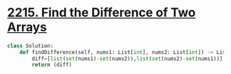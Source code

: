 # [2215. Find the Difference of Two Arrays](https://leetcode.com/problems/find-the-difference-of-two-arrays)

####

```python
class Solution:
    def findDifference(self, nums1: List[int], nums2: List[int]) -> List[List[int]]:
        diff=[list(set(nums1)-set(nums2)),list(set(nums2)-set(nums1))]
        return (diff)
```